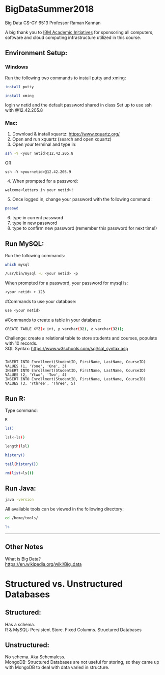 # BigDataSummer2018
Big Data CS-GY 6513 Professor Raman Kannan

A big thank you to [IBM Academic Initiatives](https://developer.ibm.com/academic/) for sponsoring all computers, software and cloud computing infrastructure utilized in this course.


## Environment Setup:
### Windows
Run the following two commands to install putty and xming:  
```sh
install putty
```

```sh
install xming
```
login w netid and the default password shared in class 
Set up to use ssh with <your netid>@12.42.205.8  

### Mac:
1. Download & install xquartz: https://www.xquartz.org/  
2. Open and run xquartz (search and open xquartz)  
3. Open your terminal and type in:  
```sh
ssh -Y <your netid>@12.42.205.8
```

OR

```
ssh -Y <yournetid>@12.42.205.9 
```
4. When prompted for a password:  
```sh
welcome<letters in your netid>!
```
5. Once logged in, change your password with the following command:  
```sh
passwd
```
6. type in current password  
7. type in new password  
8. type to confirm new password (remember this password for next time!)

## Run MySQL:
Run the following commands:  
```sh
which mysql
```
```sh
/usr/bin/mysql -u <your netid> -p
```
When prompted for a password, your password for mysql is:

```sh  
<your netid> + 123  
```

#Commands to use your database:  
```sh 
use <your netid>
```
#Commands to create a table in your database:   
```sh
CREATE TABLE XYZ(x int, y varchar(32), z varchar(32));
```
Challenge: create a relational table to store students and courses, populate with 10 records.  
SQL Syntax: https://www.w3schools.com/sql/sql_syntax.asp

```CREATE TABLE Enrollment(StudentID int, FirstName varchar(32), LastName varchar(32), CourseID int)

INSERT INTO Enrollment(StudentID, FirstName, LastName, CourseID) VALUES (1, 'Yone', 'One', 3)
INSERT INTO Enrollment(StudentID, FirstName, LastName, CourseID) VALUES (2, 'Ytwo', 'Two', 4)
INSERT INTO Enrollment(StudentID, FirstName, LastName, CourseID) VALUES (3, 'Ythree', 'Three', 5)
```

## Run R: 
Type command:  
```sh 
R
```
```sh
ls()
```
```sh
lsl<-ls()
```
```sh
length(lsl)
```
```sh
history()
```
```sh
tail(history())
```
```sh
rm(list=ls())
```

## Run Java:  
```sh
java -version
```

All available tools can be viewed in the following directory:  
```sh
cd /home/tools/
```
```sh
ls
```


--- 
## Other Notes
What is Big Data?  
https://en.wikipedia.org/wiki/Big_data

# Structured vs. Unstructured Databases
## Structured: 
Has a schema.  
R & MySQL: Persistent Store. Fixed Columns. Structured Databases  

## Unstructured:
No schema. Aka Schemaless.  
MongoDB: Structured Databases are not useful for storing, so they came up with MongoDB to deal with data varied in structure. 

